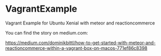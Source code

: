 # VagrantExample
Vagrant Example for Ubuntu Xenial with meteor and reactioncommerce

You can find the story on medium.com:

https://medium.com/dominikbittl/how-to-get-started-with-meteor-and-reactioncommerce-within-a-vagrant-box-on-macos-771ef86c8398
